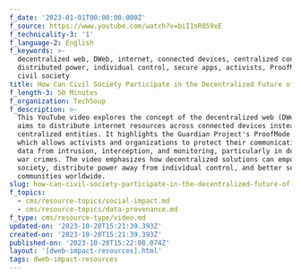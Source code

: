 ```yaml
---
f_date: '2023-01-01T00:00:00.000Z'
f_source: https://www.youtube.com/watch?v=biI1sR859xE
f_technicality-3: '1'
f_language-2: English
f_keywords: >-
  decentralized web, DWeb, internet, connected devices, centralized control,
  distributed power, individual control, secure apps, activists, ProofMode app,
  civil society
title: How Can Civil Society Participate in the Decentralized Future of the Web?
f_length-3: 50 Minutes
f_organization: TechSoup
f_description: >-
  This YouTube video explores the concept of the decentralized web (DWeb), which
  aims to distribute internet resources across connected devices instead of
  centralized entities. It highlights the Guardian Project's ProofMode app,
  which allows activists and organizations to protect their communications and
  data from intrusion, interception, and monitoring, particularly in documenting
  war crimes. The video emphasizes how decentralized solutions can empower civil
  society, distribute power away from individual control, and better serve
  communities worldwide.
slug: how-can-civil-society-participate-in-the-decentralized-future-of-the-web-2059d
f_topics:
  - cms/resource-topics/social-impact.md
  - cms/resource-topics/data-provenance.md
f_type: cms/resource-type/video.md
updated-on: '2023-10-20T15:21:39.393Z'
created-on: '2023-10-20T15:21:39.393Z'
published-on: '2023-10-20T15:22:08.074Z'
layout: '[dweb-impact-resources].html'
tags: dweb-impact-resources
---
```



